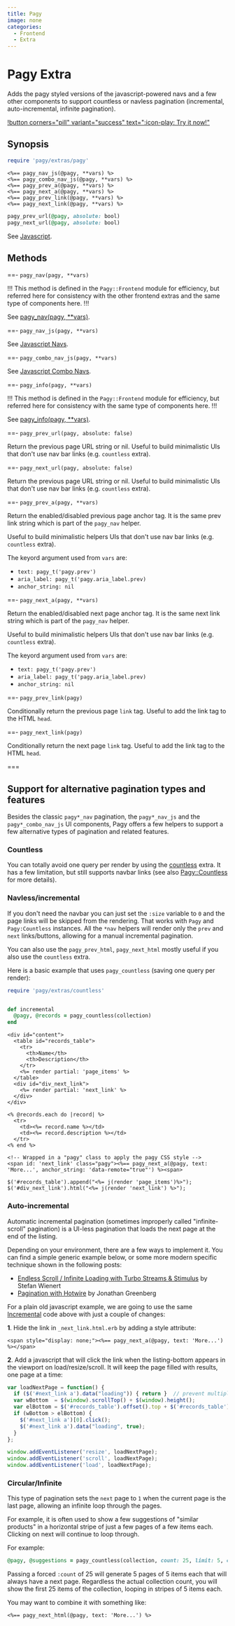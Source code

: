 ```yaml
---
title: Pagy
image: none
categories:
  - Frontend
  - Extra
---
```


# Pagy Extra

Adds the pagy styled versions of the javascript-powered navs and a few other components to support countless or navless
pagination (incremental, auto-incremental, infinite pagination).

[!button corners="pill" variant="success" text=":icon-play: Try it now!"](/playground.md#3-demo-app)

## Synopsis

```ruby pagy.rb (initializer)
require 'pagy/extras/pagy'
```

```erb View (helper)
<%== pagy_nav_js(@pagy, **vars) %>
<%== pagy_combo_nav_js(@pagy, **vars) %>
<%== pagy_prev_a(@pagy, **vars) %>
<%== pagy_next_a(@pagy, **vars) %>
<%== pagy_prev_link(@pagy, **vars) %>
<%== pagy_next_link(@pagy, **vars) %>
```

```ruby URL helpers
pagy_prev_url(@pagy, absolute: bool)
pagy_next_url(@pagy, absolute: bool)
```

See [Javascript](/docs/api/javascript.md).

## Methods

==- `pagy_nav(pagy, **vars)`

!!!
This method is defined in the `Pagy::Frontend` module for efficiency, but referred here for consistency with the other frontend
extras and the same type of components here.
!!!

See [pagy_nav(pagy, **vars)](/docs/api/frontend.md#pagy-nav-pagy-vars).

==- `pagy_nav_js(pagy, **vars)`

See [Javascript Navs](/docs/api/javascript/navs.md).

==- `pagy_combo_nav_js(pagy, **vars)`

See [Javascript Combo Navs](/docs/api/javascript/combo-navs.md).

==- `pagy_info(pagy, **vars)`

!!!
This method is defined in the `Pagy::Frontend` module for efficiency, but referred here for consistency with the same type of
components here.
!!!

See [pagy_info(pagy, **vars)](/docs/api/frontend.md#pagy-info-pagy-vars).

==- `pagy_prev_url(pagy, absolute: false)`

Return the previous page URL string or nil. Useful to build minimalistic UIs that don't use nav
bar links (e.g. `countless` extra).

==- `pagy_next_url(pagy, absolute: false)`

Return the previous page URL string or nil. Useful to build minimalistic UIs that don't use nav bar
links (e.g. `countless` extra).

==- `pagy_prev_a(pagy, **vars)`

Return the enabled/disabled previous page anchor tag. It is the same prev link string which is
part of the `pagy_nav` helper.

Useful to build minimalistic helpers UIs that don't use nav bar links (e.g. `countless` extra).

The keyord argument used from `vars` are:
- `text: pagy_t('pagy.prev')`
- `aria_label: pagy_t('pagy.aria_label.prev)`
- `anchor_string: nil`

==- `pagy_next_a(pagy, **vars)`

Return the enabled/disabled next page anchor tag. It is the same next link string which is part of the
`pagy_nav` helper.

Useful to build minimalistic helpers UIs that don't use nav bar links (e.g. `countless` extra).

The keyord argument used from `vars` are:
- `text: pagy_t('pagy.prev')`
- `aria_label: pagy_t('pagy.aria_label.prev)`
- `anchor_string: nil`

==- `pagy_prev_link(pagy)`

Conditionally return the previous page `link` tag. Useful to add the link tag to the HTML `head`.

==- `pagy_next_link(pagy)`

Conditionally return the next page `link` tag. Useful to add the link tag to the HTML `head`.

===

## Support for alternative pagination types and features

Besides the classic `pagy*_nav` pagination, the `pagy*_nav_js` and the `pagy*_combo_nav_js` UI components, Pagy offers a few
helpers to support a few alternative types of pagination and related features.

### Countless

You can totally avoid one query per render by using the [countless](countless.md) extra. It has a few limitation, but still
supports navbar links (see also [Pagy::Countless](/docs/api/countless.md) for more details).

### Navless/incremental

If you don't need the navbar you can just set the `:size` variable to `0` and the page links will be skipped from the rendering.
That works with `Pagy` and `Pagy:Countless` instances. All the `*nav` helpers will render only the `prev` and `next`
links/buttons, allowing for a manual incremental pagination.

You can also use the `pagy_prev_html`, `pagy_next_html` mostly useful if you also use the `countless` extra.

Here is a basic example that uses `pagy_countless` (saving one query per render):

```ruby pagy.rb (initializer)
require 'pagy/extras/countless'
```

```ruby incremental (controller action)

def incremental
  @pagy, @records = pagy_countless(collection)
end
```

```erb incremental.html.erb (template)
<div id="content">
  <table id="records_table">
    <tr>
      <th>Name</th>
      <th>Description</th>
    </tr>
    <%= render partial: 'page_items' %>
  </table>
  <div id="div_next_link">
    <%= render partial: 'next_link' %>
  </div>
</div>
```

```erb _page_items.html.erb (partial)
<% @records.each do |record| %>
  <tr>
    <td><%= record.name %></td>
    <td><%= record.description %></td>
  </tr>
<% end %>
```

```erb _next_link.html.erb (partial)
<!-- Wrapped in a "pagy" class to apply the pagy CSS style -->
<span id: 'next_link' class="pagy"><%== pagy_next_a(@pagy, text: 'More...', anchor_string: 'data-remote="true"') %><span>
```

```erb incremental.js.erb (javascript template)
$('#records_table').append("<%= j(render 'page_items')%>");
$('#div_next_link').html("<%= j(render 'next_link') %>");
```

### Auto-incremental

Automatic incremental pagination (sometimes improperly called "infinite-scroll" pagination) is a UI-less pagination that loads the
next page at the end of the listing.

Depending on your environment, there are a few ways to implement it. You can find a simple generic example below, or some more
modern specific technique shown in the following posts:

- [Endless Scroll / Infinite Loading with Turbo Streams & Stimulus](https://www.stefanwienert.de/blog/2021/04/17/endless-scroll-with-turbo-streams/)
  by Stefan Wienert
- [Pagination with Hotwire](https://www.beflagrant.com/blog/pagination-with-hotwire) by Jonathan Greenberg

For a plain old javascript example, we are going to use the same [Incremental](#navlessincremental) code above with just a couple
of changes:

**1**. Hide the link in `_next_link.html.erb` by adding a style attribute:

```erb _next_link.html.erb (partial)
<span style="display: none;"><%== pagy_next_a(@pagy, text: 'More...') %></span>
```

**2**. Add a javascript that will click the link when the listing-bottom appears in the viewport on load/resize/scroll. It will
keep the page filled with results, one page at a time:

```js Javascript
var loadNextPage = function() {
  if ($('#next_link a').data("loading")) { return }  // prevent multiple loading
  var wBottom  = $(window).scrollTop() + $(window).height();
  var elBottom = $('#records_table').offset().top + $('#records_table').height();
  if (wBottom > elBottom) {
    $('#next_link a')[0].click();
    $('#next_link a').data("loading", true);
  }
};

window.addEventListener('resize', loadNextPage);
window.addEventListener('scroll', loadNextPage);
window.addEventListener('load', loadNextPage);
```

### Circular/Infinite

This type of pagination sets the `next` page to `1` when the current page is the last page, allowing an infinite loop through the
pages.

For example, it is often used to show a few suggestions of "similar products" in a horizontal stripe of just a few pages of a few
items each. Clicking on next will continue to loop through.

For example:

```ruby Controller (action)
@pagy, @suggestions = pagy_countless(collection, count: 25, limit: 5, cycle: true)
```

Passing a forced `:count` of 25 will generate 5 pages of 5 items each that will always have a next page. Regardless the actual
collection count, you will show the first 25 items of the collection, looping in stripes of 5 items each.

You may want to combine it with something like:

```erb View
<%== pagy_next_html(@pagy, text: 'More...') %>
```
